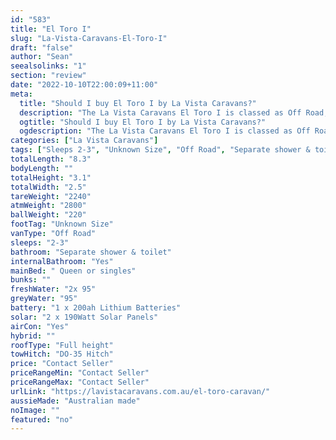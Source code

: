 ```yaml
---
id: "583"
title: "El Toro I"
slug: "La-Vista-Caravans-El-Toro-I"
draft: "false"
author: "Sean"
seealsolinks: "1"
section: "review"
date: "2022-10-10T22:00:09+11:00"
meta:
  title: "Should I buy El Toro I by La Vista Caravans?"
  description: "The La Vista Caravans El Toro I is classed as Off Road, and sleeps 2-3 people. It is Australian made and comes in at Unknown Size. It generally has Separate shower & toilet."
  ogtitle: "Should I buy El Toro I by La Vista Caravans?"
  ogdescription: "The La Vista Caravans El Toro I is classed as Off Road, and sleeps 2-3 people. It is Australian made and comes in at Unknown Size. It generally has Separate shower & toilet."
categories: ["La Vista Caravans"]
tags: ["Sleeps 2-3", "Unknown Size", "Off Road", "Separate shower & toilet", "Full height", "Price Unknown", "Australian made"]
totalLength: "8.3"
bodyLength: ""
totalHeight: "3.1"
totalWidth: "2.5"
tareWeight: "2240"
atmWeight: "2800"
ballWeight: "220"
footTag: "Unknown Size"
vanType: "Off Road"
sleeps: "2-3"
bathroom: "Separate shower & toilet"
internalBathroom: "Yes"
mainBed: " Queen or singles"
bunks: ""
freshWater: "2x 95"
greyWater: "95"
battery: "1 x 200ah Lithium Batteries"
solar: "2 x 190Watt Solar Panels"
airCon: "Yes"
hybrid: ""
roofType: "Full height"
towHitch: "DO-35 Hitch"
price: "Contact Seller"
priceRangeMin: "Contact Seller"
priceRangeMax: "Contact Seller"
urlLink: "https://lavistacaravans.com.au/el-toro-caravan/"
aussieMade: "Australian made"
noImage: ""
featured: "no"
---
```

